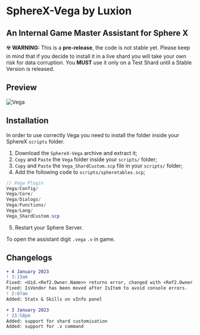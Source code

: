 # SphereX-Vega by Luxion
## An Internal Game Master Assistant for Sphere X
:radioactive: **WARNING:** This is a **pre-release**, the code is not stable yet. Please keep in mind that if you decide to install it in a live shard you will take your own risk for data corruption. You **MUST** use it only on a Test Shard until a Stable Version is released.

## Preview
![Vega](https://i.gyazo.com/567c88b30146eb16e2551ad8dea8e47e.png)

## Installation
In order to use correctly Vega you need to install the folder inside your SphereX `scripts` folder.

1. Download the `SphereX-Vega` archive and extract it;
2. `Copy` and `Paste` the `Vega` folder inside your `scripts/` folder;
3. `Copy` and `Paste` the `Vega_ShardCustom.scp` file in your `scripts/` folder;
4. Add the following code to `scripts/spheretables.scp`;
```csharp
// Vega Plugin
Vega/Config/
Vega/Core/
Vega/Dialogs/
Vega/Functions/
Vega/Lang/
Vega_ShardCustom.scp
```
5. Restart your Sphere Server.

To open the assistant digit `.vega` `.v` in game.

## Changelogs

```diff
+ 4 January 2023
! 3:13am
Fixed: <Uid.<Ref2.Owner.Name>> returns error, changed with <Ref2.Owner.Name>, Ref2 is already the right pointer.
Fixed: IsVendor has been moved after IsItem to avoid console errors.
! 2:07am
Added: Stats & Skills on vInfo panel

+ 3 January 2023
! 23:58pm
Added: support for shard customisation
Added: support for .v command
```
